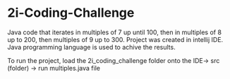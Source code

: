 # 2i-Coding-Challenge
Java code that iterates in multiples of 7 up until 100, then in multiples of 8 up to 200, then multiples of 9 up to 300.
Project was created in intellij IDE. Java programming language is used to achive the results. 

To run the project, load the 2i_coding_challenge folder onto the IDE-> src (folder) -> run multiples.java file
